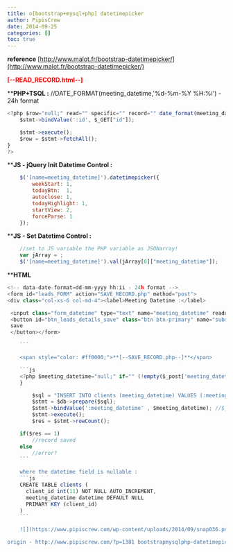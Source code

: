 ```yaml
---
title: o[bootstrap+mysql+php] datetimepicker
author: PipisCrew
date: 2014-09-25
categories: []
toc: true
---
```


 **reference** 
[http://www.malot.fr/bootstrap-datetimepicker/](http://www.malot.fr/bootstrap-datetimepicker/)

<span style="color: #ff0000;">**[--READ_RECORD.html--]**</span>

****PHP+TSQL :**
//DATE_FORMAT(meeting_datetime,'%d-%m-%Y %H:%i') - 24h format

```js
<?php $row="null;" read="" specific="" record="" date_format(meeting_datetime,'%d-%m-%y="" %h:%i')="" -="" 24h="" if="" (isset($_get["id"]))="" {="" $find_sql="SELECT client_id, DATE_FORMAT(meeting_datetime,'%d-%m-%Y %H:%i') as meeting_datetime FROM clients where client_id = :id" ;="" $stmt="$db-"?>prepare($find_sql);
	$stmt->bindValue(':id', $_GET["id"]);

	$stmt->execute();
	$row = $stmt->fetchAll();
}
?>
```

****JS - jQuery Init Datetime Control :**

```js
    $('[name=meeting_datetime]').datetimepicker({
		weekStart: 1,
		todayBtn:  1,
		autoclose: 1,
		todayHighlight: 1,
		startView: 2,
		forceParse: 1
    });
```

****JS - Set Datetime Control :**

```js
    //set to JS variable the PHP variable as JSONarray!
    var jArray = ;
    $('[name=meeting_datetime]').val(jArray[0]["meeting_datetime"]);
```

****HTML**

```js
<!-- data-date-format=dd-mm-yyyy hh:ii - 24h format -->
<form id="leads_FORM" action="SAVE_RECORD.php" method="post">
<div class="col-xs-6 col-md-4"><label>Meeting Datetime :</label>

 <input class="form_datetime" type="text" name="meeting_datetime" readonly="readonly" data-date-format="dd-mm-yyyy hh:ii"></div>
 <button id="btn_leads_details_save" class="btn btn-primary" name="submit" type="submit">
 save
 </button></form>

    ```

    <span style="color: #ff0000;">**[--SAVE_RECORD.php--]**</span>

    ```js
    <?php $meeting_datetime="null;" if="" (!empty($_post['meeting_datetime']))="" {="" convert="" html="" control="" 24h="" date="" -="" to="" php="" 24h="" format="" date="" $dt="DateTime::createFromFormat('d-m-Y" h:i',="" $_post['meeting_datetime']);="" set="" to="" variable="" a="" string="" date="" formatted="" as="" mysql="" likes!="" $meeting_datetime="$dt-"?>format('Y-m-d H:i:s');
    }

        $sql = "INSERT INTO clients (meeting_datetime) VALUES (:meeting_datetime)";
        $stmt = $db->prepare($sql);
        $stmt->bindValue(':meeting_datetime' , $meeting_datetime); //$_POST['meeting_datetime']);
        $stmt->execute();
        $res = $stmt->rowCount();

    if($res == 1)
        //record saved
    else
        //error?
    ```

    where the datetime field is nullable :
    ```js
    CREATE TABLE clients (
      client_id int(11) NOT NULL AUTO_INCREMENT,
      meeting_datetime datetime DEFAULT NULL
      PRIMARY KEY (client_id)
    )
    ```

    ![](https://www.pipiscrew.com/wp-content/uploads/2014/09/snap036.png "snap036")

origin - http://www.pipiscrew.com/?p=1381 bootstrapmysqlphp-datetimepicker